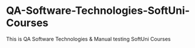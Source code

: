 # QA-Software-Technologies-SoftUni-Courses
This is QA Software Technologies &amp; Manual testing SoftUni Courses
